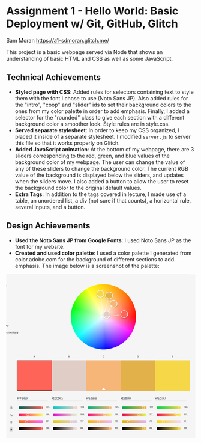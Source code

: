 Assignment 1 - Hello World: Basic Deployment w/ Git, GitHub, Glitch
===

Sam Moran
https://a1-sdmoran.glitch.me/

This project is a basic webpage served via Node that shows an understanding of basic HTML and CSS as well as some
JavaScript.

## Technical Achievements
- **Styled page with CSS**: Added rules for selectors containing text to style them with the font
I chose to use (Noto Sans JP). Also added rules for the "intro", "coop" and "slider" ids to set
their background colors to the ones from my color palette in order to add emphasis. Finally, I
added a selector for the "rounded" class to give each section with a different background color
a smoother look. Style rules are in style.css.
- **Served separate stylesheet**: In order to keep my CSS organized, I placed it inside of a separate stylesheet. I modified ```server.js``` to server this file so that it works properly on Glitch.
- **Added JavaScript animation**: At the bottom of my webpage, there are 3 sliders corresponding to
the red, green, and blue values of the background color of my webpage. The user can change the
value of any of these sliders to change the background color. The current RGB value of the background
is displayed below the sliders, and updates when the sliders move. I also added a button to allow the
user to reset the background color to the original default values.
- **Extra Tags**: In addition to the tags covered in lecture, I made use of a table, an unordered list, a div (not sure if that counts), a horizontal rule, several inputs, and a button.

## Design Achievements
- **Used the Noto Sans JP from Google Fonts**: I used Noto Sans JP as the font for my website.
- **Created and used color palette**: I used a color palette I generated from color.adobe.com for the background of different
sections to add emphasis. The image below is a screenshot of the palette:

![image](colorwheel.png)

